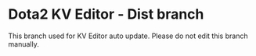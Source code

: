 # Dota2 KV Editor - Dist branch
This branch used for KV Editor auto update. Please do not edit this branch manually.